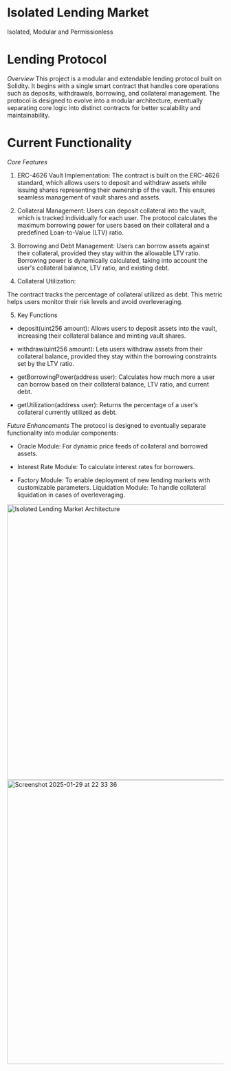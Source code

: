 # Isolated Lending Market
Isolated, Modular and Permissionless 

# Lending Protocol
*Overview* 
This project is a modular and extendable lending protocol built on Solidity. It begins with a single smart contract that handles core operations such as deposits, withdrawals, borrowing, and collateral management. The protocol is designed to evolve into a modular architecture, eventually separating core logic into distinct contracts for better scalability and maintainability.

# Current Functionality
*Core Features*
1. ERC-4626 Vault Implementation:
The contract is built on the ERC-4626 standard, which allows users to deposit and withdraw assets while issuing shares representing their ownership of the vault.
This ensures seamless management of vault shares and assets.

2. Collateral Management:
Users can deposit collateral into the vault, which is tracked individually for each user.
The protocol calculates the maximum borrowing power for users based on their collateral and a predefined Loan-to-Value (LTV) ratio.

3. Borrowing and Debt Management:
Users can borrow assets against their collateral, provided they stay within the allowable LTV ratio.
Borrowing power is dynamically calculated, taking into account the user's collateral balance, LTV ratio, and existing debt.

4. Collateral Utilization:

The contract tracks the percentage of collateral utilized as debt.
This metric helps users monitor their risk levels and avoid overleveraging.

5. Key Functions
- deposit(uint256 amount): Allows users to deposit assets into the vault, increasing their collateral balance and minting vault shares.

- withdraw(uint256 amount): Lets users withdraw assets from their collateral balance, provided they stay within the borrowing constraints set by the LTV ratio.

- getBorrowingPower(address user): Calculates how much more a user can borrow based on their collateral balance, LTV ratio, and current debt.

- getUtilization(address user): Returns the percentage of a user's collateral currently utilized as debt.

*Future Enhancements*
The protocol is designed to eventually separate functionality into modular components:

- Oracle Module: For dynamic price feeds of collateral and borrowed assets.

- Interest Rate Module: To calculate interest rates for borrowers.
- Factory Module: To enable deployment of new lending markets with customizable parameters.
Liquidation Module: To handle collateral liquidation in cases of overleveraging.

<img width="641" alt="Isolated Lending Market Architecture" src="https://github.com/user-attachments/assets/60e0c870-a229-4a5c-82eb-0d8eabf34b9a" />

<img width="661" alt="Screenshot 2025-01-29 at 22 33 36" src="https://github.com/user-attachments/assets/4456df11-1ea0-45e3-bade-23ae6ec0c057" />


